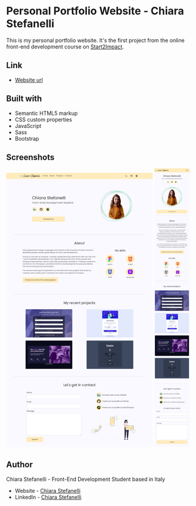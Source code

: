 # Personal Portfolio Website - Chiara Stefanelli

This is my personal portfolio website. It's the first project from the online front-end development course on [Start2Impact](https://www.start2impact.it/).

## Link

- [Website url](https://chiarastef.github.io/personal-portfolio/)

## Built with

- Semantic HTML5 markup
- CSS custom properties
- JavaScript
- Sass
- Bootstrap

## Screenshots

<img src="screenshots/personal-portfolio-desktop-preview.png" alt="Personal portfolio desktop preview" width="78%"> <img src="screenshots/personal-portfolio-mobile-preview.png" alt="Personal portfolio mobile preview" width="19%">

## Author

Chiara Stefanelli - Front-End Development Student based in Italy
- Website - [Chiara Stefanelli](https://chiarastef.github.io/personal-portfolio/)
- LinkedIn - [Chiara Stefanelli](https://www.linkedin.com/in/chiarastefanelli/?locale=en_US)
